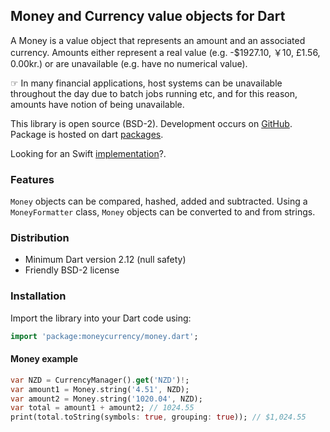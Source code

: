 ## Money and Currency value objects for Dart

A Money is a value object that represents an amount and an associated currency. Amounts either represent a real value 
(e.g. -$1927.10, ￥10, £1.56, 0.00kr.) or are unavailable (e.g. have no numerical value).

☞ In many financial applications, host systems can be unavailable throughout the day due to batch jobs running etc, 
and for this reason, amounts have notion of being unavailable.

This library is open source (BSD-2). Development occurs on [GitHub](https://github.com/electricbolt/dart-money).
Package is hosted on dart [packages](https://pub.dev/packages/money).

Looking for an Swift [implementation](https://github.com/electricbolt/corekit)?.

### Features

`Money` objects can be compared, hashed, added and subtracted. Using a `MoneyFormatter` class, `Money` objects can be 
converted to and from strings.

### Distribution

* Minimum Dart version 2.12 (null safety)
* Friendly BSD-2 license

### Installation

Import the library into your Dart code using:

```dart
import 'package:moneycurrency/money.dart';
```

#### Money example

```dart
var NZD = CurrencyManager().get('NZD')!;
var amount1 = Money.string('4.51', NZD);
var amount2 = Money.string('1020.04', NZD);
var total = amount1 + amount2; // 1024.55
print(total.toString(symbols: true, grouping: true)); // $1,024.55
```
